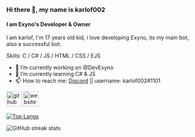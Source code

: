 ### Hi there 👋, my name is karlof002
#### I am Exyno's Developer & Owner
I am karlof, I'm 17 years old kid, i love developing Exyno, its my main bot, also a successful bot.

Skills: C / C# / JS / HTML / CSS / EJS

- 🔭 I’m currently working on @DevExyno 
- 🌱 I’m currently learning C# & JS 
- 📫 How to reach me: [Discord](https://discord.gg/bknyd5q) || username: karlof002#1101 


[<img src='https://cdn.jsdelivr.net/npm/simple-icons@3.0.1/icons/github.svg' alt='github' height='40'>](https://github.com/karlof002)  [<img src='https://cdn.jsdelivr.net/npm/simple-icons@3.0.1/icons/icloud.svg' alt='website' height='40'>](https://exyno.ml)  

[![Top Langs](https://github-readme-stats.vercel.app/api/top-langs/?username=karlof002)](https://github.com/anuraghazra/github-readme-stats)

![GitHub streak stats](https://github-readme-streak-stats.herokuapp.com/?user=karlof002)  

